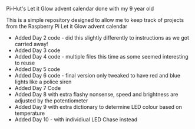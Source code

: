 Pi-Hut's Let it Glow advent calendar done with my 9 year old

This is a simple repository designed to allow me to keep track of projects from the Raspberry Pi Let it Glow advent calendar

* Added Day 2 code - did this slightly differently to instructions as we got carried away!
* Added Day 3 code 
* Added Day 4 code - multiple files this time as some seemed interesting to reuse
* Added Day 5 code
* Added Day 6 code - final version only tweaked to have red and blue lights like a police siren
* Added Day 7 Code
* Added Day 8 with extra flashy nonsense, speed and brightness are adjusted by the potentiometer
* Added Day 9 with extra dictionary to determine LED colour based on temperature
* Added Day 10 - with individiual LED Chase instead